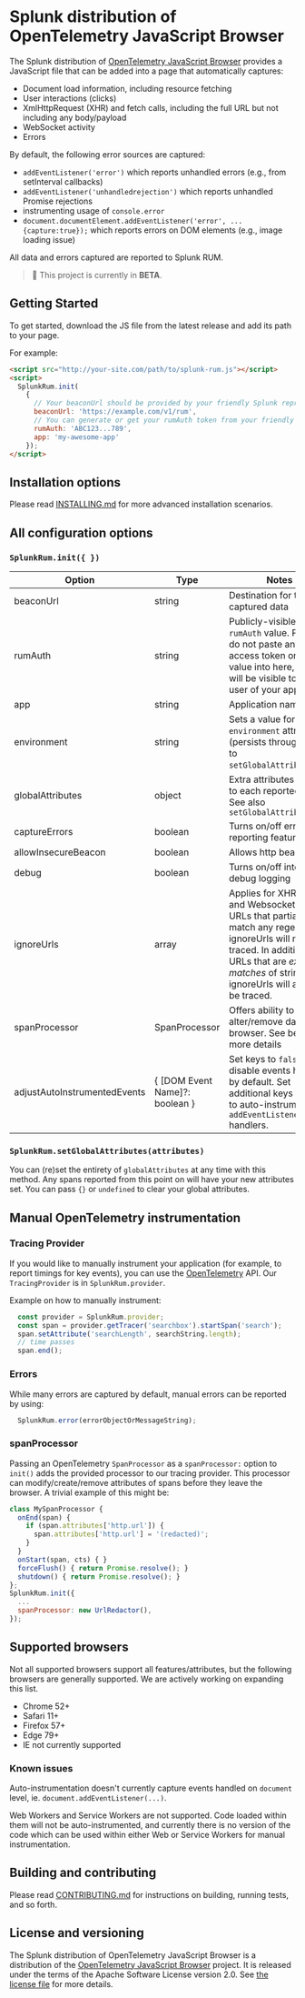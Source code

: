 # Splunk distribution of OpenTelemetry JavaScript Browser

The Splunk distribution of [OpenTelemetry JavaScript
Browser](https://github.com/open-telemetry/opentelemetry-js)
provides a JavaScript file that can be added into a page
that automatically captures:

- Document load information, including resource fetching
- User interactions (clicks)
- XmlHttpRequest (XHR) and fetch calls, including the full URL but not
  including any body/payload
- WebSocket activity
- Errors

By default, the following error sources are captured:

- `addEventListener('error')` which reports unhandled errors (e.g., from
  setInterval callbacks)
- `addEventListener('unhandledrejection')` which reports unhandled Promise
  rejections
- instrumenting usage of `console.error`
- `document.documentElement.addEventListener('error', ... {capture:true});`
  which reports errors on DOM elements (e.g., image loading issue)

All data and errors captured are reported to Splunk RUM.

> :construction: This project is currently in **BETA**.

## Getting Started

To get started, download the JS file from the latest release and add its path
to your page.

For example:

```html
<script src="http://your-site.com/path/to/splunk-rum.js"></script>
<script>
  SplunkRum.init(
    {
      // Your beaconUrl should be provided by your friendly Splunk representative
      beaconUrl: 'https://example.com/v1/rum',
      // You can generate or get your rumAuth token from your friendly Splunk representative
      rumAuth: 'ABC123...789',
      app: 'my-awesome-app'
    });
</script>
```

## Installation options

Please read [INSTALLING.md](./docs/INSTALLING.md) for more advanced installation scenarios.

## All configuration options

### `SplunkRum.init({ })`

| Option | Type | Notes | Required? | Default |
|--------|------|-------|-----------|---------|
| beaconUrl | string | Destination for the captured data | Yes | (No default) |
| rumAuth | string | Publicly-visible `rumAuth` value.  Please do not paste any other access token or auth value into here, as this will be visible to every user of your app | Yes | (No default) |
| app | string | Application name | No | 'unknown-browser-app' |
| environment | string | Sets a value for the `environment` attribute (persists through calls to `setGlobalAttributes()`) | No | (No default) |
| globalAttributes | object | Extra attributes to add to each reported span.  See also `setGlobalAttributes` | No | {} |
| captureErrors | boolean | Turns on/off error reporting feature | No | true |
| allowInsecureBeacon | boolean | Allows http beacon urls | No | false |
| debug | boolean | Turns on/off internal debug logging | No | false |
| ignoreUrls | array | Applies for XHR,Fetch and Websocket URLs. URLs that partially match any regex in ignoreUrls will not be traced. In addition, URLs that are _exact matches_ of strings in ignoreUrls will also not be traced. | No | [] |
| spanProcessor | SpanProcessor | Offers ability to alter/remove data in-browser.  See below for more details | No | (undefined) |
| adjustAutoInstrumentedEvents | { [DOM Event Name]?: boolean } | Set keys to `false` to disable events handled by default. Set additional keys to true to auto-instrument `addEventListener` handlers. | No | Please check `window.SplunkRum.DEFAULT_AUTO_INSTRUMENTED_EVENTS` |

### `SplunkRum.setGlobalAttributes(attributes)`

You can (re)set the entirety of `globalAttributes` at any time with this
method.  Any spans reported from this point on will have your new attributes
set.  You can pass `{}` or `undefined` to clear your global attributes.

## Manual OpenTelemetry instrumentation

### Tracing Provider

If you would like to manually instrument your application (for example, to
report timings for key events), you can use the
[OpenTelemetry](https://github.com/open-telemetry/opentelemetry-js/tree/master/packages/opentelemetry-tracing)
API.  Our `TracingProvider` is in `SplunkRum.provider`.

Example on how to manually instrument:

```javascript
  const provider = SplunkRum.provider;
  const span = provider.getTracer('searchbox').startSpan('search');
  span.setAttribute('searchLength', searchString.length);
  // time passes
  span.end();
```

### Errors

While many errors are captured by default, manual errors can be reported by
using:

```javascript
  SplunkRum.error(errorObjectOrMessageString);
```

### spanProcessor

Passing an OpenTelemetry `SpanProcessor` as a `spanProcessor:` option to `init()` adds the provided
processor to our tracing provider.  This processor can modify/create/remove attributes of
spans before they leave the browser.  A trivial example of this might be:

```javascript
class MySpanProcessor {
  onEnd(span) {
    if (span.attributes['http.url']) {
      span.attributes['http.url'] = '(redacted)';
    }
  }
  onStart(span, cts) { }
  forceFlush() { return Promise.resolve(); }
  shutdown() { return Promise.resolve(); }
};
SplunkRum.init({
  ...
  spanProcessor: new UrlRedactor(),
});
```

## Supported browsers

Not all supported browsers support all features/attributes, but the following browsers are generally supported.  We are actively working on expanding this list.

- Chrome 52+
- Safari 11+
- Firefox 57+
- Edge 79+
- IE not currently supported

### Known issues

Auto-instrumentation doesn't currently capture events handled on `document` level, ie. `document.addEventListener(...)`.

Web Workers and Service Workers are not supported. Code loaded within them will not be auto-instrumented, and currently there is no version of the code which can be used within either Web or Service Workers for manual instrumentation.

## Building and contributing

Please read [CONTRIBUTING.md](./docs/CONTRIBUTING.md) for instructions on building, running tests, and so forth.

## License and versioning

The Splunk distribution of OpenTelemetry JavaScript Browser is a distribution
of the [OpenTelemetry JavaScript
Browser](https://github.com/open-telemetry/opentelemetry-js) project. It is
released under the terms of the Apache Software License version 2.0. See [the
license file](./LICENSE) for more details.
